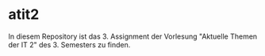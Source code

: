 # atit2
In diesem Repository ist das 3. Assignment der Vorlesung "Aktuelle Themen der IT 2" des 3. Semesters zu finden.
